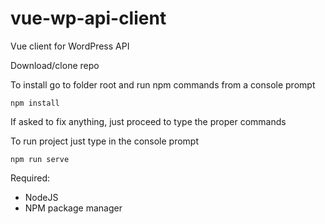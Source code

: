 # vue-wp-api-client
 Vue client for WordPress API
 
 Download/clone repo
 
 To install go to folder root and run npm commands from a console prompt
 
 ```node
 npm install
 ```
 
 If asked to fix anything, just proceed to type the proper commands
 
 To run project just type in the console prompt
 
 ```node
 npm run serve
 ```
 
 Required:
 * NodeJS
 * NPM package manager
